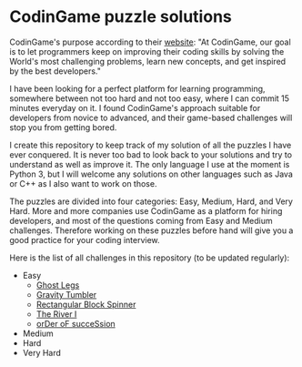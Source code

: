 # CodinGame puzzle solutions

CodinGame's purpose according to their [website](https://www.codingame.com/about/team): "At CodinGame, our goal is to let programmers keep on improving their coding skills by solving the World's most challenging problems, learn new concepts, and get inspired by the best developers."

I have been looking for a perfect platform for learning programming, somewhere between not too hard and not too easy, where I can commit 15 minutes everyday on it. I found CodinGame's approach suitable for developers from novice to advanced, and their game-based challenges will stop you from getting bored.

I create this repository to keep track of my solution of all the puzzles I have ever conquered. It is never too bad to look back to your solutions and try to understand as well as improve it. The only language I use at the moment is Python 3, but I will welcome any solutions on other languages such as Java or C++ as I also want to work on those.

The puzzles are divided into four categories: Easy, Medium, Hard, and Very Hard. More and more companies use CodinGame as a platform for hiring developers, and most of the questions coming from Easy and Medium challenges. Therefore working on these puzzles before hand will give you a good practice for your coding interview.

Here is the list of all challenges in this repository (to be updated regularly):
* Easy
  * [Ghost Legs](https://github.com/nnguyen168/codingame-puzzle/tree/master/Easy/Ghost-Legs)
  * [Gravity Tumbler](https://github.com/nnguyen168/codingame-puzzle/tree/master/Easy/Gravity-Tumbler)
  * [Rectangular Block Spinner](https://github.com/nnguyen168/codingame-puzzle/tree/master/Easy/Rectangular-Block-Spinner)
  * [The River I](https://github.com/nnguyen168/codingame-puzzle/tree/master/Easy/The-River-I)
  * [orDer oF succeSsion](https://github.com/nnguyen168/codingame-puzzle/tree/master/Easy/orDer-oF-succeSsion)
* Medium
* Hard
* Very Hard
